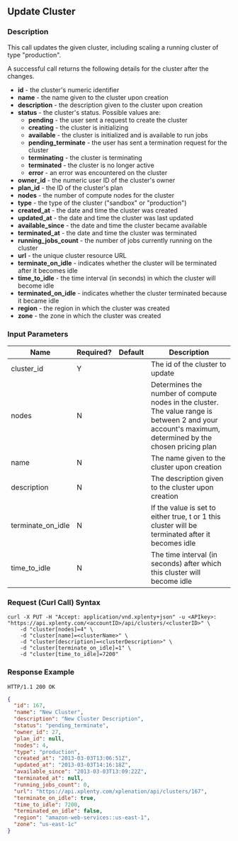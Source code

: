 ## Update Cluster

### Description
This call updates the given cluster, including scaling a running cluster of type "production".

A successful call returns the following details for the cluster after the changes.

* **id** - the cluster's numeric identifier
* **name** - the name given to the cluster upon creation
* **description** - the description given to the cluster upon creation
* **status** - the cluster's status. Possible values are:
    * **pending** - the user sent a request to create the cluster
    * **creating** - the cluster is initializing
    * **available** - the cluster is initialized and is available to run jobs
    * **pending_terminate** - the user has sent a termination request for the cluster
    * **terminating** - the cluster is terminating
    * **terminated** - the cluster is no longer active
    * **error** - an error was encountered on the cluster
* **owner_id** - the numeric user ID of the cluster's owner
* **plan_id** - the ID of the cluster's plan
* **nodes** - the number of compute nodes for the cluster
* **type** - the type of the cluster ("sandbox" or "production")
* **created_at** - the date and time the cluster was created
* **updated_at** - the date and time the cluster was last updated
* **available_since** - the date and time the cluster became available
* **terminated_at** - the date and time the cluster was terminated
* **running_jobs_count** - the number of jobs currently running on the cluster
* **url** - the unique cluster resource URL
* **terminate_on_idle** - indicates whether the cluster will be terminated after it becomes idle
* **time_to_idle** - the time interval (in seconds) in which the cluster will become idle
* **terminated_on_idle** - indicates whether the cluster terminated because it became idle
* **region** - the region in which the cluster was created
* **zone** - the zone in which the cluster was created

### Input Parameters
|Name|Required?|    Default|Description|
|----|---------|    -------|-----------|
|cluster_id|Y| |The id of the cluster to update
|nodes|N| |Determines the number of compute nodes in the cluster. The value range is between 2 and your account's maximum, determined by the chosen pricing plan|
name|N| |The name given to the cluster upon creation
description|N| |The description given to the cluster upon creation
terminate_on_idle|N| |If the value is set to either true, t or 1 this cluster will be terminated after it becomes idle
time_to_idle|N| |The time interval (in seconds) after which this cluster will become idle

### Request (Curl Call) Syntax
```shell
curl -X PUT -H "Accept: application/vnd.xplenty+json" -u <APIkey>: "https://api.xplenty.com/<accountID>/api/clusters/<clusterID>" \
    -d "cluster[nodes]=4" \
    -d "cluster[name]=<clusterName>" \ 
    -d "cluster[description]=<clusterDescription>" \
    -d "cluster[terminate_on_idle]=1" \
    -d "cluster[time_to_idle]=7200"
```

### Response Example
```HTTP
HTTP/1.1 200 OK
```

```json
{
  "id": 167,
  "name": "New Cluster",
  "description": "New Cluster Description",
  "status": "pending_terminate",
  "owner_id": 27,
  "plan_id": null,
  "nodes": 4,
  "type": "production",
  "created_at": "2013-03-03T13:06:51Z",
  "updated_at": "2013-03-03T14:16:18Z",
  "available_since": "2013-03-03T13:09:22Z",
  "terminated_at": null,        
  "running_jobs_count": 0,
  "url": "https://api.xplenty.com/xplenation/api/clusters/167",
  "terminate_on_idle": true,
  "time_to_idle": 7200,
  "terminated_on_idle": false,
  "region": "amazon-web-services::us-east-1",
  "zone": "us-east-1c"
}
```
